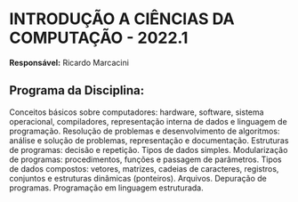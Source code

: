 # INTRODUÇÃO A CIÊNCIAS DA COMPUTAÇÃO - 2022.1

**Responsável:** Ricardo Marcacini

## Programa da Disciplina: 
Conceitos básicos sobre computadores: hardware, software, sistema operacional, compiladores, representação interna de dados e linguagem de programação. Resolução de problemas e desenvolvimento de algoritmos: análise e solução de problemas, representação e documentação. Estruturas de programas: decisão e repetição. Tipos de dados simples. Modularização de programas: procedimentos, funções e passagem de parâmetros. Tipos de dados compostos: vetores, matrizes, cadeias de caracteres, registros, conjuntos e estruturas dinâmicas (ponteiros). Arquivos. Depuração de programas. Programação em linguagem estruturada.


